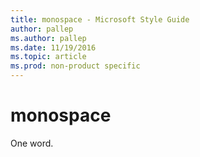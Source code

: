 ```yaml
---
title: monospace - Microsoft Style Guide
author: pallep
ms.author: pallep
ms.date: 11/19/2016
ms.topic: article
ms.prod: non-product specific
---
```


# monospace

One word.
